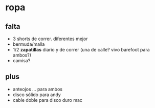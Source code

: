 # ropa

## falta 

- 3 shorts de correr. diferentes mejor
- bermuda/malla
- 1/2 **zapatillas** diario y de correr (una de calle? vivo barefoot para ambos?)
- camisa?

## plus
- anteojos ... para ambos
- disco sólido para andy
- cable doble para disco duro mac

